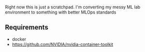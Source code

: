 
Right now this is just a scratchpad.  I'm converting my messy ML lab environment to something with better MLOps standards

## Requirements

- docker
- https://github.com/NVIDIA/nvidia-container-toolkit



